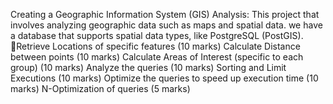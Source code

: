 Creating a Geographic Information System (GIS) Analysis: 
This project that involves analyzing geographic data such as maps and spatial data.
we have a database that supports spatial data types, like PostgreSQL (PostGIS).
Retrieve Locations of specific features	(10 marks)
Calculate Distance between points	(10 marks)
Calculate Areas of Interest (specific to each group)	(10 marks)
Analyze the queries (10 marks)
Sorting and Limit Executions (10 marks)
Optimize the queries to speed up execution time (10 marks)
N-Optimization of queries (5 marks)
